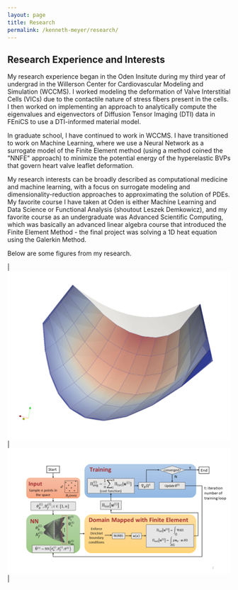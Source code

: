 ```yaml
---
layout: page
title: Research
permalink: /kenneth-meyer/research/
---
```


## Research Experience and Interests

My research experience began in the Oden Insitute during my third year of undergrad in the Willerson Center for Cardiovascular Modeling and Simulation (WCCMS). I worked modeling the deformation of Valve Interstitial Cells (VICs) due to the contactile nature of stress fibers present in the cells. I then worked on implementing an approach to analytically compute the eigenvalues and eigenvectors of Diffusion Tensor Imaging (DTI) data in FEniCS to use a DTI-informed material model.

In graduate school, I have continued to work in WCCMS. I have transitioned to work on Machine Learning, where we use a Neural Network as a surrogate model of the Finite Element method (using a method coined the "NNFE" approach) to minimize the potential energy of the hyperelastic BVPs that govern heart valve leaflet deformation. 

My research interests can be broadly described as computational medicine and machine learning, with a focus on surrogate modeling and dimensionality-reduction approaches to approximating the solution of PDEs. My favorite course I have taken at Oden is either Machine Learning and Data Science or Functional Analysis (shoutout Leszek Demkowicz), and my favorite course as an undergraduate was Advanced Scientific Computing, which was basically an advanced linear algebra course that introduced the Finite Element Method - the final project was solving a 1D heat equation using the Galerkin Method.

Below are some figures from my research.

| ![Leaflet deformation under dead load](images/research/taccster_TV_no_colorbar_transparentbackground.png)| ![NNFE training over geometry flowchart](images/research/geometric_training_pipeline_pngversion.png) |